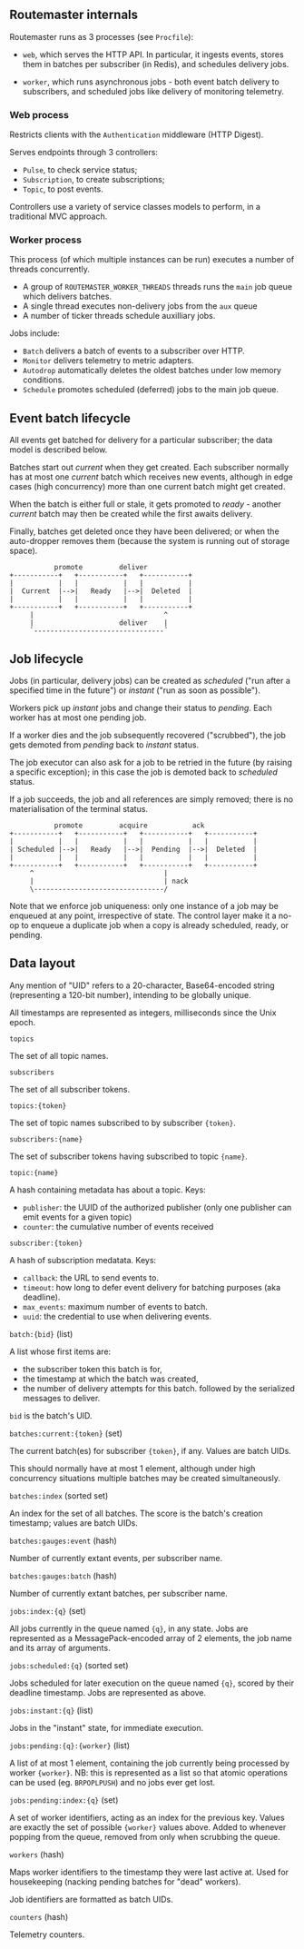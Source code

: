 ## Routemaster internals

Routemaster runs as 3 processes (see `Procfile`):

- `web`, which serves the HTTP API. In particular, it ingests events, stores
  them in batches per subscriber (in Redis), and schedules delivery jobs.

- `worker`, which runs asynchronous jobs - both event batch delivery to
  subscribers, and scheduled jobs like delivery of monitoring telemetry.

### Web process

Restricts clients with the `Authentication` middleware (HTTP Digest).

Serves endpoints through 3 controllers:

- `Pulse`, to check service status;
- `Subscription`, to create subscriptions;
- `Topic`, to post events.

Controllers use a variety of service classes models to perform, in a traditional
MVC approach.


### Worker process

This process (of which multiple instances can be run) executes a number of
threads concurrently.

- A group of `ROUTEMASTER_WORKER_THREADS` threads runs the `main` job queue
  which delivers batches.
- A single thread executes non-delivery jobs from the `aux` queue
- A number of ticker threads schedule auxilliary jobs.

Jobs include:

- `Batch` delivers a batch of events to a subscriber over HTTP.
- `Monitor` delivers telemetry to metric adapters.
- `Autodrop` automatically deletes the oldest batches under low memory
  conditions.
- `Schedule` promotes scheduled (deferred) jobs to the main job queue.


## Event batch lifecycle

All events get batched for delivery for a particular subscriber; the data model
is described below.

Batches start out _current_ when they get created. Each subscriber normally has
at most one _current_ batch which receives new events, although in edge cases
(high concurrency) more than one current batch might get created.

When the batch is either full or stale, it gets promoted to _ready_ - another
_current_ batch may then be created while the first awaits delivery.

Finally, batches get deleted once they have been delivered; or when the
auto-dropper removes them (because the system is running out of storage space).

               promote         deliver           
    +-----------+   +-----------+   +-----------+
    |           |   |           |   |           |
    |  Current  |-->|   Ready   |-->|  Deleted  |
    |           |   |           |   |           |
    +-----------+   +-----------+   +-----------+
         |                                ^
         |                     deliver    |     
         `--------------------------------´


## Job lifecycle

Jobs (in particular, delivery jobs) can be created as _scheduled_ ("run after a
specified time in the future") or _instant_ ("run as soon as possible").

Workers pick up _instant_ jobs and change their status to _pending_. Each
worker has at most one pending job.

If a worker dies and the job subsequently recovered ("scrubbed"), the job gets
demoted from _pending_ back to _instant_ status.

The job executor can also ask for a job to be retried in the future (by raising
a specific exception); in this case the job is demoted back to _scheduled_
status.

If a job succeeds, the job and all references are simply removed; there is
no materialisation of the terminal status.

               promote         acquire           ack
    +-----------+   +-----------+   +-----------+   +-----------+
    |           |   |           |   |           |   |           |
    | Scheduled |-->|   Ready   |-->|  Pending  |-->|  Deleted  |
    |           |   |           |   |           |   |           |
    +-----------+   +-----------+   +-----------+   +-----------+
         ^                                |
         |                                | nack
         \--------------------------------/


Note that we enforce job uniqueness: only one instance of a job may be enqueued
at any point, irrespective of state. The control layer make it a no-op to
enqueue a duplicate job when a copy is already scheduled, ready, or pending.


## Data layout

Any mention of "UID" refers to a 20-character, Base64-encoded string
(representing a 120-bit number), intending to be globally unique.

All timestamps are represented as integers, milliseconds since the Unix epoch.


`topics`

  The set of all topic names.

`subscribers`

  The set of all subscriber tokens.

`topics:{token}`

  The set of topic names subscribed to by subscriber `{token}`.

`subscribers:{name}`

  The set of subscriber tokens having subscribed to topic `{name}`.

`topic:{name}`

  A hash containing metadata has about a topic. Keys:
  - `publisher`: the UUID of the authorized publisher (only one publisher can
    emit events for a given topic)
  - `counter`: the cumulative number of events received

`subscriber:{token}`

  A hash of subscription medatata. Keys:
  - `callback`: the URL to send events to.
  - `timeout`: how long to defer event delivery for batching purposes (aka deadline).
  - `max_events`: maximum number of events to batch.
  - `uuid`: the credential to use when delivering events.

`batch:{bid}` (list)

  A list whose first items are:
  - the subscriber token this batch is for,
  - the timestamp at which the batch was created,
  - the number of delivery attempts for this batch.
  followed by the serialized messages to deliver. 
  
  `bid` is the batch's UID.

`batches:current:{token}` (set)

  The current batch(es) for subscriber `{token}`, if any.
  Values are batch UIDs.

  This should normally have at most 1 element, although under high
  concurrency situations multiple batches may be created simultaneously.
  
`batches:index` (sorted set)

  An index for the set of all batches.
  The score is the batch's creation timestamp; values are batch UIDs.

`batches:gauges:event` (hash)

  Number of currently extant events, per subscriber name.

`batches:gauges:batch` (hash)

  Number of currently extant batches, per subscriber name.

`jobs:index:{q}` (set)

  All jobs currently in the queue named `{q}`, in any state. Jobs are
  represented as a MessagePack-encoded array of 2 elements, the job name and its
  array of arguments.

`jobs:scheduled:{q}` (sorted set)

  Jobs scheduled for later execution on the queue named `{q}`, scored by their
  deadline timestamp.  Jobs are represented as above.

`jobs:instant:{q}` (list)

  Jobs in the "instant" state, for immediate execution.

`jobs:pending:{q}:{worker}` (list)

  A list of at most 1 element, containing the job currently being processed by
  worker `{worker}`.
  NB: this is represented as a list so that atomic operations can be used (eg.
  `BRPOPLPUSH`) and no jobs ever get lost.

`jobs:pending:index:{q}` (set)

  A set of worker identifiers, acting as an index for the previous key. Values
  are exactly the set of possible `{worker}` values above.
  Added to whenever popping from the queue, removed from only when scrubbing the
  queue.

`workers` (hash)

  Maps worker identifiers to the timestamp they were last
  active at.  Used for housekeeping (nacking pending batches for "dead"
  workers).

  Job identifiers are formatted as batch UIDs.

`counters` (hash)

  Telemetry counters.


